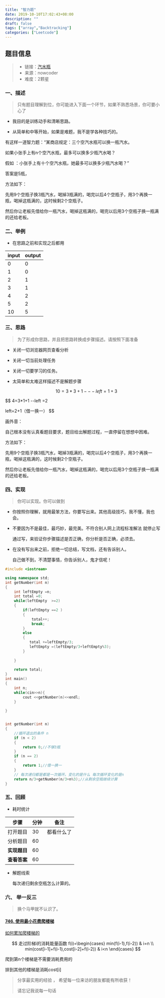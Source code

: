 ```yaml
---
title: "智力题"
date: 2019-10-10T17:02:43+08:00
description: ""
draft: false
tags: ["array","Backtracking"]
categories: ["Leetcode"]
---
```




## 题目信息

> - 链接：[汽水瓶](https://www.nowcoder.com/questionTerminal/fe298c55694f4ed39e256170ff2c205f)
> - 来源：nowcoder
> - 难度：2颗星

### 一、描述

> 只有题目理解到位，你可能进入下面一个环节，如果不熟悉场景，你可要小心了

- 我目的是训练动手和清晰思路。

- 从简单和中等开始，如果是难题，我不是学各种技巧的。



有这样一道智力题：“某商店规定：三个空汽水瓶可以换一瓶汽水。



如果小张手上有n个空汽水瓶，最多可以换多少瓶汽水喝？



假如 ：小张手上有十个空汽水瓶，她最多可以换多少瓶汽水喝？”

答案是5瓶，

方法如下：

先用9个空瓶子换3瓶汽水，喝掉3瓶满的，喝完以后4个空瓶子，用3个再换一瓶，喝掉这瓶满的，这时候剩2个空瓶子。

然后你让老板先借给你一瓶汽水，喝掉这瓶满的，喝完以后用3个空瓶子换一瓶满的还给老板。





### 二、举例

- 在思路之前和实现之后都用

| input | output |
| ----- | ------ |
| 0     | 0      |
| 1     | 0      |
| 2     | 1      |
| 3     | 1      |
| 4     | 2      |
| 5     | 2      |
| 10    | 5      |





### 三、思路

> 为了形成你思路，并且把思路转换成步骤描述。请按照下面准备

- 关闭一切浏览器网页查看分析

- 关闭一切当前处理任务

- 关闭一切要学习的任务。

- 太简单和太难这样描述不是解题步骤

  

  
  
  $$
  10=3*3+1--- left=1+3
  $$
  


$$
4=3*1+1 --left =2

left=2+1（借一换一）
$$





画外音：

自己根本没有认真看题目要求，题目给出解题过程，一直停留在想想中困难。

方法如下：

先用9个空瓶子换3瓶汽水，喝掉3瓶满的，喝完以后4个空瓶子，用3个再换一瓶，喝掉这瓶满的，这时候剩2个空瓶子。

然后你让老板先借给你一瓶汽水，喝掉这瓶满的，喝完以后用3个空瓶子换一瓶满的还给老板。

### 四、实现

> 你可以实现。你可以做到

- 你按照你理解，就用最笨方法，你要写出来。其他高级技巧，我不懂，我也会。

- 不要因为不是最佳，最巧妙，最完美。不符合别人网上流程标准解法 就停止写

  通过写，来验证你步骤描述是否正确，你分析是否正确，必须去。

- 在没有写出来之前，拒绝一切总结，写文档，还有告诉别人。

  自己做不到，不清楚事情，你告诉别人，鬼才信呢！

  
  
  
  
  

~~~c++
#include <iostream>

using namespace std;
int getNumber(int n)
{
    int leftEmpty =n;
    int total =0;
    while(leftEmpty  >=2)
    {   
        if(leftEmpty ==2 )
        {
            total++;
            break;
        }
        else
        {
           total +=leftEmpty/3;
           leftEmpty =(leftEmpty/3+leftEmpty%3);     
        }
       
    }
 
    return total;
}
int main()
{   
    int n;
    while(cin>>n){
        cout <<getNumber(n)<<endl;
    }
    
}


int getNumber(int n)
{   
    //循环退出的条件 n
    if (n < 2)
    {
        return 0;//不够3瓶
    }
    if (n == 2)  
    {
        return 1;//借一换一
    }
    // 每次递归都是都是一次循环。变化的是什么 每次循环变化的是n
    return n/3+getNumber(n/3+n%3);//从剩余空瓶继续计算
}
~~~









### 五、回顾

- 耗时统计 

| 步骤         | 分钟 | 备注       |
| ------------ | ---- | ---------- |
| 打开题目     | 30   | 都看什么了 |
| 分析题目     | 60   |            |
| **实现题目** | 60   |            |
| **查看答案** | 60   |            |

- 解题线索

  每次递归剩余空瓶怎么计算的。



### 六、  举一反三

> 换个马甲就不认识了。



#### [746. 使用最小花费爬楼梯](https://leetcode-cn.com/problems/min-cost-climbing-stairs/)

[如何累加爬楼梯的](https://www.youtube.com/watch?v=v3WqNLmmBdk)




$$
走过阶梯i的消耗能量函数 f(i)=\begin{cases} min(f(i-1),f(i-2)) & i=n \\ min(cost[i-1]+f(i-1),cost[i-2]+f(i-2)) & i<n  \end{cases}
$$





爬到第n个楼梯是不需要消耗费用的

排到其他的楼梯是消耗cost[i]




> 分享最实用的经验 ， 希望每一位来访的朋友都能有所收获！ 
>
> 请忘记我说每一句话



